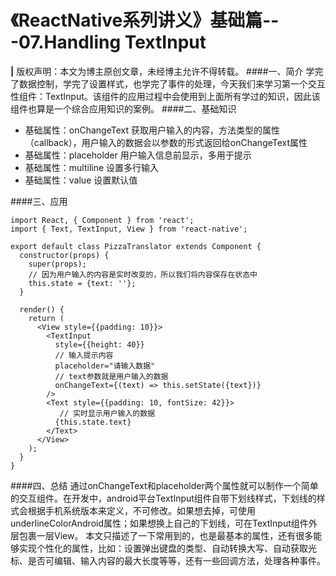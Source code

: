 # 《ReactNative系列讲义》基础篇---07.Handling TextInput
**|** 版权声明：本文为博主原创文章，未经博主允许不得转载。
####一、简介
学完了数据控制，学完了设置样式，也学完了事件的处理，今天我们来学习第一个交互性组件：TextInput。该组件的应用过程中会使用到上面所有学过的知识，因此该组件也算是一个综合应用知识的案例。
####二、基础知识
* 基础属性：onChangeText 获取用户输入的内容，方法类型的属性（callback），用户输入的数据会以参数的形式返回给onChangeText属性
* 基础属性：placeholder 用户输入信息前显示，多用于提示
* 基础属性：multiline 设置多行输入
* 基础属性：value 设置默认值

####三、应用

```
import React, { Component } from 'react';
import { Text, TextInput, View } from 'react-native';

export default class PizzaTranslator extends Component {
  constructor(props) {
    super(props);
    // 因为用户输入的内容是实时改变的，所以我们将内容保存在状态中
    this.state = {text: ''};
  }

  render() {
    return (
      <View style={{padding: 10}}>
        <TextInput
          style={{height: 40}}
          // 输入提示内容
          placeholder="请输入数据"
          // text参数就是用户输入的数据
          onChangeText={(text) => this.setState({text})}
        />
        <Text style={{padding: 10, fontSize: 42}}>
           // 实时显示用户输入的数据
          {this.state.text}
        </Text>
      </View>
    );
  }
}
```

####四、总结
通过onChangeText和placeholder两个属性就可以制作一个简单的交互组件。在开发中，android平台TextInput组件自带下划线样式，下划线的样式会根据手机系统版本来定义，不可修改。如果想去掉，可使用underlineColorAndroid属性；如果想换上自己的下划线，可在TextInput组件外层包裹一层View。
本文只描述了一下常用到的，也是最基本的属性，还有很多能够实现个性化的属性，比如：设置弹出键盘的类型、自动转换大写、自动获取光标、是否可编辑、输入内容的最大长度等等，还有一些回调方法，处理各种事件。


